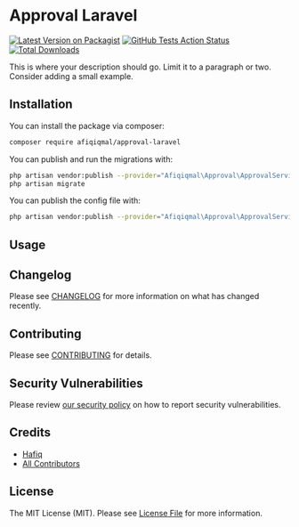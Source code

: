 # Approval Laravel

[![Latest Version on Packagist](https://img.shields.io/packagist/v/afiqiqmal/approval-laravel.svg?style=flat-square)](https://packagist.org/packages/afiqiqmal/approval-laravel)
[![GitHub Tests Action Status](https://img.shields.io/github/workflow/status/afiqiqmal/approval-laravel/run-tests?label=tests)](https://github.com/afiqiqmal/approval-laravel/actions?query=workflow%3ATests+branch%3Amaster)
[![Total Downloads](https://img.shields.io/packagist/dt/afiqiqmal/approval-laravel.svg?style=flat-square)](https://packagist.org/packages/afiqiqmal/approval-laravel)


This is where your description should go. Limit it to a paragraph or two. Consider adding a small example.

## Installation

You can install the package via composer:

```bash
composer require afiqiqmal/approval-laravel
```

You can publish and run the migrations with:

```bash
php artisan vendor:publish --provider="Afiqiqmal\Approval\ApprovalServiceProvider" --tag="migrations"
php artisan migrate
```

You can publish the config file with:
```bash
php artisan vendor:publish --provider="Afiqiqmal\Approval\ApprovalServiceProvider" --tag="config"
```

## Usage



## Changelog

Please see [CHANGELOG](CHANGELOG.md) for more information on what has changed recently.

## Contributing

Please see [CONTRIBUTING](.github/CONTRIBUTING.md) for details.

## Security Vulnerabilities

Please review [our security policy](../../security/policy) on how to report security vulnerabilities.

## Credits

- [Hafiq](https://github.com/afiqiqmal)
- [All Contributors](../../contributors)

## License

The MIT License (MIT). Please see [License File](LICENSE.md) for more information.
